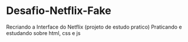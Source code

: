 # Desafio-Netflix-Fake
 Recriando a Interface do Netflix (projeto de estudo pratico)
 Praticando e estudando sobre html, css e js
